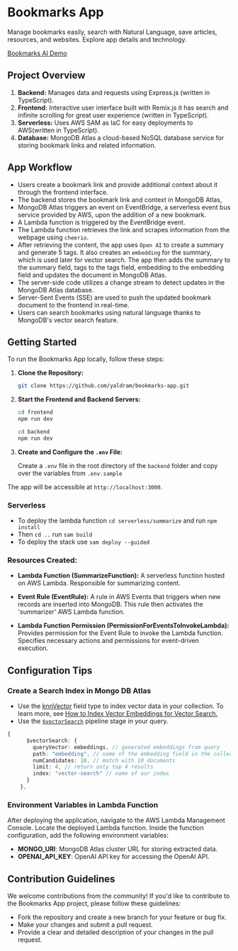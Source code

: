 # Bookmarks App

Manage bookmarks easily, search with Natural Language, save articles, resources, and websites. Explore app details and technology.

[Bookmarks AI Demo](https://pub-2e209747425f40cdacae2d98eae729f3.r2.dev/Bookmarks%20AI.webm)

## Project Overview

1.  **Backend:** Manages data and requests using Express.js (written in TypeScript).
2.  **Frontend:**  Interactive user interface built with Remix.js it has search and infinite scrolling for great user experience (written in TypeScript).
3.  **Serverless:** Uses AWS SAM as IaC for easy deployments to AWS(written in TypeScript).
4. **Database:** MongoDB Atlas a cloud-based NoSQL database service for storing bookmark links and related information.

## App Workflow
   - Users create a bookmark link and provide additional context about it through the frontend interface.
 - The backend stores the bookmark link and context in MongoDB Atlas,
 - MongoDB Atlas triggers an event on EventBridge, a serverless event bus service provided by AWS, upon the addition of a new bookmark.
 - A Lambda function is triggered by the EventBridge event.
 - The Lambda function retrieves the link and scrapes information from the webpage using `cheerio`.
  - After retrieving the content, the app uses `Open AI` to create a summary and generate 5 tags. It also creates an `embedding` for the summary, which is used later for vector search. The app then adds the summary to the summary field, tags to the tags field, embedding to the embedding field and updates the document in MongoDB Atlas.
 - The server-side code utilizes a change stream to detect updates in the MongoDB Atlas database.
 - Server-Sent Events (SSE) are used to push the updated bookmark document to the frontend in real-time.
 - Users can search bookmarks using natural language thanks to MongoDB's vector search feature.

## Getting Started

To run the Bookmarks App locally, follow these steps:

1. **Clone the Repository:**
   ```bash
   git clone https://github.com/yaldram/bookmarks-app.git
   ```

2. **Start the Frontend and Backend Servers:**
   ```bash
   cd frontend
   npm run dev
   ```

   ```bash
   cd backend
   npm run dev
   ```

3.  **Create and Configure the `.env` File:**

	Create a `.env` file in the root directory of the `backend` folder and copy over the variables from `.env.sample`

   The app will be accessible at `http://localhost:3000`.

### Serverless
- To deploy the lambda function `cd serverless/summarize` and run `npm install`
- Then `cd ..` run `sam build` 
- To deploy the stack use `sam deploy --guided` 

### Resources Created:

-   **Lambda Function (SummarizeFunction):**
    A serverless function hosted on AWS Lambda. Responsible for summarizing content.

-   **Event Rule (EventRule):**
  A rule in AWS Events that triggers when new records are inserted into MongoDB. This rule then activates the 'summarizer' AWS Lambda function.
  
-   **Lambda Function Permission (PermissionForEventsToInvokeLambda):**
    Provides permission for the Event Rule to invoke the Lambda function. Specifies necessary actions and permissions for event-driven execution.

## Configuration Tips

### Create a Search Index in Mongo DB Atlas
- Use the [knnVector](https://www.mongodb.com/docs/atlas/atlas-search/field-types/knn-vector/#std-label-fts-data-types-knn-vector) field type to index vector data in your collection. To learn more, see [How to Index Vector Embeddings for Vector Search.](https://www.mongodb.com/docs/atlas/atlas-search/field-types/knn-vector/#std-label-fts-data-types-knn-vector)
- Use the [`$vectorSearch`](https://www.mongodb.com/docs/atlas/atlas-vector-search/vector-search-stage/#mongodb-pipeline-pipe.-vectorSearch) pipeline stage in your query.
```ts
{
      $vectorSearch: {
        queryVector: embeddings, // generated embeddings from query
        path: "embedding", // name of the embedding field in the colleciton
        numCandidates: 10, // match with 10 documents
        limit: 4, // return only top 4 results
        index: "vector-search" // name of our index
      }
    },
```


### Environment Variables in Lambda Function

After deploying the application, navigate to the AWS Lambda Management Console. Locate the deployed Lambda function. Inside the function configuration, add the following environment variables:

-   **MONGO_URI**: MongoDB Atlas cluster URL for storing extracted data.
-   **OPENAI_API_KEY**: OpenAI API key for accessing the OpenAI API.

## Contribution Guidelines

We welcome contributions from the community! If you'd like to contribute to the Bookmarks App project, please follow these guidelines:

- Fork the repository and create a new branch for your feature or bug fix.
- Make your changes and submit a pull request.
- Provide a clear and detailed description of your changes in the pull request.
